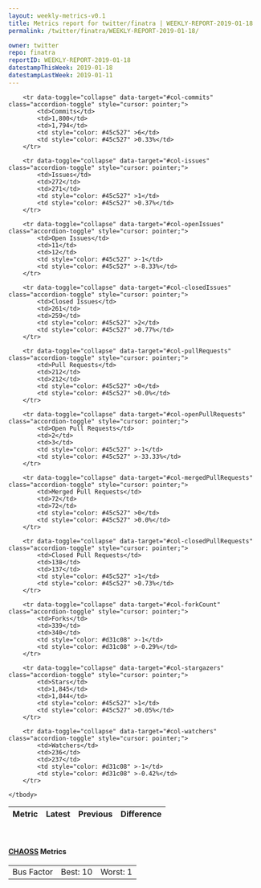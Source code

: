 ```yaml
---
layout: weekly-metrics-v0.1
title: Metrics report for twitter/finatra | WEEKLY-REPORT-2019-01-18
permalink: /twitter/finatra/WEEKLY-REPORT-2019-01-18/

owner: twitter
repo: finatra
reportID: WEEKLY-REPORT-2019-01-18
datestampThisWeek: 2019-01-18
datestampLastWeek: 2019-01-11
---
```




<table class="table table-condensed" style="border-collapse:collapse;">
    <thead>
    <tr>
        <th>Metric</th>
        <th>Latest</th>
        <th>Previous</th>
        <th colspan="2" style="text-align: center;">Difference</th>
    </tr>
    </thead>
    <tbody>

        <tr data-toggle="collapse" data-target="#col-commits" class="accordion-toggle" style="cursor: pointer;">
            <td>Commits</td>
            <td>1,800</td>
            <td>1,794</td>
            <td style="color: #45c527" >6</td>
            <td style="color: #45c527" >0.33%</td>
        </tr>
        
        <tr data-toggle="collapse" data-target="#col-issues" class="accordion-toggle" style="cursor: pointer;">
            <td>Issues</td>
            <td>272</td>
            <td>271</td>
            <td style="color: #45c527" >1</td>
            <td style="color: #45c527" >0.37%</td>
        </tr>
        
        <tr data-toggle="collapse" data-target="#col-openIssues" class="accordion-toggle" style="cursor: pointer;">
            <td>Open Issues</td>
            <td>11</td>
            <td>12</td>
            <td style="color: #45c527" >-1</td>
            <td style="color: #45c527" >-8.33%</td>
        </tr>
        
        <tr data-toggle="collapse" data-target="#col-closedIssues" class="accordion-toggle" style="cursor: pointer;">
            <td>Closed Issues</td>
            <td>261</td>
            <td>259</td>
            <td style="color: #45c527" >2</td>
            <td style="color: #45c527" >0.77%</td>
        </tr>
        
        <tr data-toggle="collapse" data-target="#col-pullRequests" class="accordion-toggle" style="cursor: pointer;">
            <td>Pull Requests</td>
            <td>212</td>
            <td>212</td>
            <td style="color: #45c527" >0</td>
            <td style="color: #45c527" >0.0%</td>
        </tr>
        
        <tr data-toggle="collapse" data-target="#col-openPullRequests" class="accordion-toggle" style="cursor: pointer;">
            <td>Open Pull Requests</td>
            <td>2</td>
            <td>3</td>
            <td style="color: #45c527" >-1</td>
            <td style="color: #45c527" >-33.33%</td>
        </tr>
        
        <tr data-toggle="collapse" data-target="#col-mergedPullRequests" class="accordion-toggle" style="cursor: pointer;">
            <td>Merged Pull Requests</td>
            <td>72</td>
            <td>72</td>
            <td style="color: #45c527" >0</td>
            <td style="color: #45c527" >0.0%</td>
        </tr>
        
        <tr data-toggle="collapse" data-target="#col-closedPullRequests" class="accordion-toggle" style="cursor: pointer;">
            <td>Closed Pull Requests</td>
            <td>138</td>
            <td>137</td>
            <td style="color: #45c527" >1</td>
            <td style="color: #45c527" >0.73%</td>
        </tr>
        
        <tr data-toggle="collapse" data-target="#col-forkCount" class="accordion-toggle" style="cursor: pointer;">
            <td>Forks</td>
            <td>339</td>
            <td>340</td>
            <td style="color: #d31c08" >-1</td>
            <td style="color: #d31c08" >-0.29%</td>
        </tr>
        
        <tr data-toggle="collapse" data-target="#col-stargazers" class="accordion-toggle" style="cursor: pointer;">
            <td>Stars</td>
            <td>1,845</td>
            <td>1,844</td>
            <td style="color: #45c527" >1</td>
            <td style="color: #45c527" >0.05%</td>
        </tr>
        
        <tr data-toggle="collapse" data-target="#col-watchers" class="accordion-toggle" style="cursor: pointer;">
            <td>Watchers</td>
            <td>236</td>
            <td>237</td>
            <td style="color: #d31c08" >-1</td>
            <td style="color: #d31c08" >-0.42%</td>
        </tr>
        
    </tbody>
</table>
<br>
<h4><a target="_blank" href="https://chaoss.community/">CHAOSS</a> Metrics</h4>

<table class="table table-condensed" style="border-collapse:collapse;">
    <tbody>
        <td>Bus Factor</td>
        <td>Best: 10</td>
        <td>Worst: 1</td>
    </tbody>
</table>
